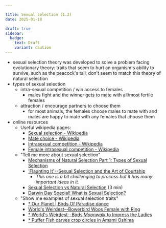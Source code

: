 ```yaml
---

title: Sexual selection (1.2)
date: 2025-01-18

draft: true
sidebar:
  badge:
    text: Draft
    variant: caution
---
```


- sexual selection theory was developed to solve a problem facing evolutionary theory: traits that seem to hurt an organism's ability to survive, such as the peacock's tail, don't seem to match this theory of natural selection
- types of sexual selection
	- intra-sexual competition / win access to females
		- males fight and the winner gets to mate with all/most fertile females
	- attraction / encourage partners to choose them
		- for most animals, the females choose males to mate with and males are happy to mate with any females that choose them
- online resources
	- Useful wikipedia pages:
		- [Sexual selection - Wikipedia](https://en.wikipedia.org/wiki/Sexual_selection)
		- [Mate choice - Wikipedia](https://en.wikipedia.org/wiki/Mate_choice)
		- [Intrasexual competition - Wikipedia](https://en.wikipedia.org/wiki/Intrasexual_competition)
		- [Female intrasexual competition - Wikipedia](https://en.wikipedia.org/wiki/Female_intrasexual_competition)
	- "Tell me more about sexual selection"
		- [Mechanisms of Natural Selection Part 1: Types of Sexual Selection](https://www.youtube.com/watch?v=Qh9lCV8-TcY)
		- ['Flaunting It'--Sexual Selection and the Art of Courtship](http://youtu.be/g3B8hS80k6A)
			- _This one is a bit challenging to process but it has many important ideas in it._
		- [Sexual Selection vs Natural Selection](https://youtu.be/SAt0Z9KJkqY) (3 min)
		- [Darwin Day Special! What is Sexual Selection?](https://youtu.be/184dRcLClQ0)
	- "Show me examples of sexual selection traits"
		- [* Our Planet | Birds Of Paradise dance](https://www.youtube.com/watch?v=rX40mBb8bkU)
		- [World's Weirdest--Bowerbird Woos Female with Ring](http://youtu.be/U89tw093s_Y)
		- [* World's Weirdest--Birds _Moonwalk_ to Impress the Ladies](http://youtu.be/o42C6ajjqWg)
		- [* Puffer Fish carves crop circles in Amami Oshima](http://youtu.be/IO-NI7qbUrM)
